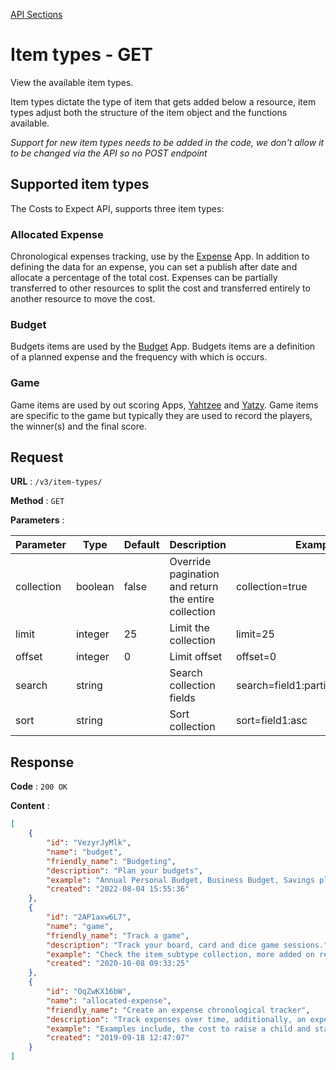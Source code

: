 [API Sections](../Sections.md)

# Item types - GET

View the available item types.

Item types dictate the type of item that gets added below a resource, item types adjust both the structure of the item object and the functions available.

*Support for new item types needs to be added in the code, we don't allow it to be changed via the API so no POST endpoint*

## Supported item types 

The Costs to Expect API, supports three item types:

### Allocated Expense

Chronological expenses tracking, use by the [Expense](https://app.costs-to-expect.com) App. In addition to defining the data for an expense, you can set a publish after date and allocate a percentage of the total cost. Expenses can be partially transferred to other resources to split the cost and transferred entirely to another resource to move the cost.

### Budget

Budgets items are used by the [Budget](https://budget.costs-to-expect.com) App. Budgets items are a definition of a planned expense and the frequency with which is occurs.

### Game

Game items are used by out scoring Apps, [Yahtzee](https://yahtzee.game-scorer.com) and [Yatzy](https://yatzy.game-scorer.com). Game items are specific to the game but typically they are used to record the players, the winner(s) and the final score.

## Request

**URL** : `/v3/item-types/`

**Method** : `GET`

**Parameters** :

Parameter | Type | Default | Description | Example
---|---|---|---|---
collection | boolean | false | Override pagination and return the entire collection | collection=true
limit | integer | 25 | Limit the collection | limit=25
offset | integer | 0 | Limit offset | offset=0
search | string | | Search collection fields | search=field1:partial_search_term|field2:partial_search_term
sort | string | | Sort collection | sort=field1:asc|field2:desc

## Response

**Code** : `200 OK`

**Content** : 
```json
[
    {
        "id": "VezyrJyMlk",
        "name": "budget",
        "friendly_name": "Budgeting",
        "description": "Plan your budgets",
        "example": "Annual Personal Budget, Business Budget, Savings plan...",
        "created": "2022-08-04 15:55:36"
    },
    {
        "id": "2AP1axw6L7",
        "name": "game",
        "friendly_name": "Track a game",
        "description": "Track your board, card and dice game sessions.",
        "example": "Check the item_subtype collection, more added on request",
        "created": "2020-10-08 09:33:25"
    },
    {
        "id": "OqZwKX16bW",
        "name": "allocated-expense",
        "friendly_name": "Create an expense chronological tracker",
        "description": "Track expenses over time, additionally, an expense can be partially allocated to another tracker.",
        "example": "Examples include, the cost to raise a child and start-up expenses for your business.",
        "created": "2019-09-18 12:47:07"
    }
]
```
